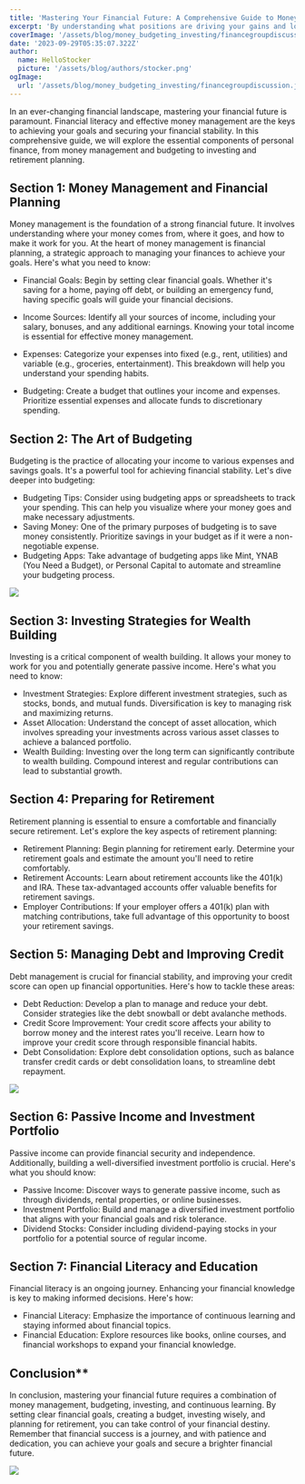 ```yaml
---
title: 'Mastering Your Financial Future: A Comprehensive Guide to Money, Budgeting, and Investing'
excerpt: 'By understanding what positions are driving your gains and losses, you can become the next Warren Buffett and learn how to beat the market.'
coverImage: '/assets/blog/money_budgeting_investing/financegroupdiscussion.jpg'
date: '2023-09-29T05:35:07.322Z'
author:
  name: HelloStocker
  picture: '/assets/blog/authors/stocker.png'
ogImage:
  url: '/assets/blog/money_budgeting_investing/financegroupdiscussion.jpg'
---
```



In an ever-changing financial landscape, mastering your financial future is paramount. Financial literacy and effective money management are the keys to achieving your goals and securing your financial stability. In this comprehensive guide, we will explore the essential components of personal finance, from money management and budgeting to investing and retirement planning.

## **Section 1: Money Management and Financial Planning**

Money management is the foundation of a strong financial future. It involves understanding where your money comes from, where it goes, and how to make it work for you. At the heart of money management is financial planning, a strategic approach to managing your finances to achieve your goals. 
Here's what you need to know:

- Financial Goals: Begin by setting clear financial goals. Whether it's saving for a home, paying off debt, or building an emergency fund, having specific goals will guide your financial decisions.

- Income Sources: Identify all your sources of income, including your salary, bonuses, and any additional earnings. Knowing your total income is essential for effective money management.

- Expenses: Categorize your expenses into fixed (e.g., rent, utilities) and variable (e.g., groceries, entertainment). This breakdown will help you understand your spending habits.

- Budgeting: Create a budget that outlines your income and expenses. Prioritize essential expenses and allocate funds to discretionary spending.

## **Section 2: The Art of Budgeting**

Budgeting is the practice of allocating your income to various expenses and savings goals. It's a powerful tool for achieving financial stability. Let's dive deeper into budgeting:
- Budgeting Tips: Consider using budgeting apps or spreadsheets to track your spending. This can help you visualize where your money goes and make necessary adjustments.
- Saving Money: One of the primary purposes of budgeting is to save money consistently. Prioritize savings in your budget as if it were a non-negotiable expense.
- Budgeting Apps: Take advantage of budgeting apps like Mint, YNAB (You Need a Budget), or Personal Capital to automate and streamline your budgeting process.

![](/assets/blog/money_budgeting_investing/portfolio-allocation.png)

## **Section 3: Investing Strategies for Wealth Building**

Investing is a critical component of wealth building. It allows your money to work for you and potentially generate passive income. Here's what you need to know:
- Investment Strategies: Explore different investment strategies, such as stocks, bonds, and mutual funds. Diversification is key to managing risk and maximizing returns.
- Asset Allocation: Understand the concept of asset allocation, which involves spreading your investments across various asset classes to achieve a balanced portfolio.
- Wealth Building: Investing over the long term can significantly contribute to wealth building. Compound interest and regular contributions can lead to substantial growth.

## **Section 4: Preparing for Retirement**

Retirement planning is essential to ensure a comfortable and financially secure retirement. Let's explore the key aspects of retirement planning:
- Retirement Planning: Begin planning for retirement early. Determine your retirement goals and estimate the amount you'll need to retire comfortably.
- Retirement Accounts: Learn about retirement accounts like the 401(k) and IRA. These tax-advantaged accounts offer valuable benefits for retirement savings.
- Employer Contributions: If your employer offers a 401(k) plan with matching contributions, take full advantage of this opportunity to boost your retirement savings.

## **Section 5: Managing Debt and Improving Credit**

Debt management is crucial for financial stability, and improving your credit score can open up financial opportunities. Here's how to tackle these areas:
- Debt Reduction: Develop a plan to manage and reduce your debt. Consider strategies like the debt snowball or debt avalanche methods.
- Credit Score Improvement: Your credit score affects your ability to borrow money and the interest rates you'll receive. Learn how to improve your credit score through responsible financial habits.
- Debt Consolidation: Explore debt consolidation options, such as balance transfer credit cards or debt consolidation loans, to streamline debt repayment.

![](/assets/blog/money_budgeting_investing/passive_income_stream.png)

## **Section 6: Passive Income and Investment Portfolio**

Passive income can provide financial security and independence. Additionally, building a well-diversified investment portfolio is crucial. Here's what you should know:
- Passive Income: Discover ways to generate passive income, such as through dividends, rental properties, or online businesses.
- Investment Portfolio: Build and manage a diversified investment portfolio that aligns with your financial goals and risk tolerance.
- Dividend Stocks: Consider including dividend-paying stocks in your portfolio for a potential source of regular income.

## **Section 7: Financial Literacy and Education**

Financial literacy is an ongoing journey. Enhancing your financial knowledge is key to making informed decisions. Here's how:
- Financial Literacy: Emphasize the importance of continuous learning and staying informed about financial topics.
- Financial Education: Explore resources like books, online courses, and financial workshops to expand your financial knowledge.

## **Conclusion****

In conclusion, mastering your financial future requires a combination of money management, budgeting, investing, and continuous learning. By setting clear financial goals, creating a budget, investing wisely, and planning for retirement, you can take control of your financial destiny. Remember that financial success is a journey, and with patience and dedication, you can achieve your goals and secure a brighter financial future.

![](/assets/blog/money_budgeting_investing/financialsuccess.jpg)